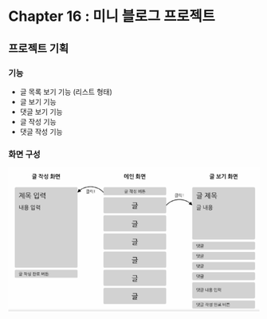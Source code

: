 # Chapter 16 : 미니 블로그 프로젝트

## 프로젝트 기획
### 기능
- 글 목록 보기 기능 (리스트 형태)
- 글 보기 기능
- 댓글 보기 기능
- 글 작성 기능
- 댓글 작성 기능

### 화면 구성
![img.png](readme.resource/img/page_design.png)

